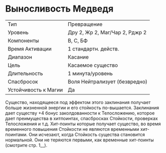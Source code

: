 
# Выносливость Медведя

| | |
|---|---|
|Тип|Превращение|
|Уровень| Дру 2, Жр 2, Маг/Чар 2, Рджр 2|
|Компоненты| В, С, БФ|
|Время Активации| 1 стандартн. действ.|
|Диапазон| Касание|
|Цель| Касаемое существо|
|Длительность| 1 минута/уровень|
|Спасбросок| Воля Нейтрализует (безвредно)|
|Устойчивость к Магии| Да|

Существо, находящееся под эффектом
этого заклинания получает больше жизненной энергии и его стойкость по-вышается. Заклинания дает существу +4
бонус заколдованности к Телосложению, которое дает преимущества в хитпоинтах, спасбросках Стойкости, проверках Телосложения и т.д.
Хит-поинты которые получает существо, во время временного повышения
Стойкости не являются временными
хит-поинтами. Они исчезают, когда
Стойкость существа становится нормальной. Они не теряются первыми,
как временные хит-поинты (смотрите
стр. 1__).

